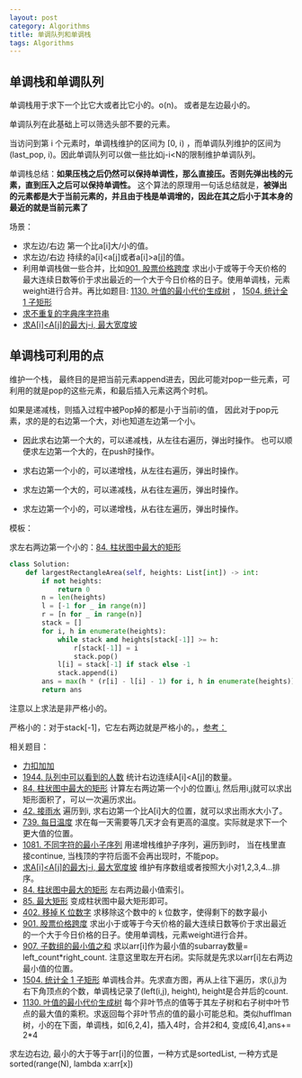 ```yaml
---
layout: post
category: Algorithms
title: 单调队列和单调栈
tags: Algorithms
---
```


## 单调栈和单调队列

单调栈用于求下一个比它大或者比它小的。o(n)。 或者是左边最小的。

单调队列在此基础上可以筛选头部不要的元素。

当访问到第 i 个元素时，单调栈维护的区间为 [0, i) ，而单调队列维护的区间为 (last_pop, i)。因此单调队列可以做一些比如j-i<N的限制维护单调队列。



单调栈总结：**如果压栈之后仍然可以保持单调性，那么直接压。否则先弹出栈的元素，直到压入之后可以保持单调性。** 这个算法的原理用一句话总结就是，**被弹出的元素都是大于当前元素的，并且由于栈是单调增的，因此在其之后小于其本身的最近的就是当前元素了**



场景：

- 求左边/右边 第一个比a[i]大/小的值。 
- 求左边/右边 持续的a[i]<a[j]或者a[i]>a[j]的值。
- 利用单调栈做一些合并，比如[901. 股票价格跨度](https://leetcode-cn.com/problems/online-stock-span/) 求出小于或等于今天价格的最大连续日数等价于求出最近的一个大于今日价格的日子。使用单调栈，元素weight进行合并。再比如题目: [1130. 叶值的最小代价生成树](https://leetcode-cn.com/problems/minimum-cost-tree-from-leaf-values/) ， [1504. 统计全 1 子矩形](https://leetcode-cn.com/problems/count-submatrices-with-all-ones/)
- [求不重复的字典序字符串](https://leetcode-cn.com/problems/smallest-subsequence-of-distinct-characters/)
- [求A[i]<A[j]的最大j-i, 最大宽度坡](https://chengzhaoxi.xyz/cc968d26.html)

## 单调栈可利用的点

维护一个栈， 最终目的是把当前元素append进去，因此可能对pop一些元素，可利用的就是pop的这些元素，和最后插入元素这两个时机。

如果是递减栈，则插入过程中被Pop掉的都是小于当前i的值， 因此对于pop元素，求的是的右边第一个大，对i也知道左边第一个小。



- 因此求右边第一个大的，可以递减栈，从左往右遍历，弹出时操作。 也可以顺便求左边第一个大的，在push时操作。

- 求右边第一个小的，可以递增栈，从左往右遍历，弹出时操作。

- 求左边第一个大的，可以递减栈，从右往左遍历，弹出时操作。

- 求左边第一个小的，可以递增栈，从右往左遍历，弹出时操作。

  

模板：

求左右两边第一个小的：[84. 柱状图中最大的矩形](https://leetcode-cn.com/problems/largest-rectangle-in-histogram/)

```python
class Solution:
    def largestRectangleArea(self, heights: List[int]) -> int:
        if not heights:
            return 0
        n = len(heights)
        l = [-1 for _ in range(n)]
        r = [n for _ in range(n)]
        stack = []
        for i, h in enumerate(heights):
            while stack and heights[stack[-1]] >= h:
                r[stack[-1]] = i
                stack.pop()
            l[i] = stack[-1] if stack else -1
            stack.append(i)
        ans = max(h * (r[i] - l[i] - 1) for i, h in enumerate(heights))
        return ans

```

注意以上求法是非严格小的。 

严格小的：对于stack[-1]，它左右两边就是严格小的。，[参考：](https://leetcode-cn.com/problems/sum-of-subarray-minimums/solution/python3-tong-84ti-zui-da-zhi-fang-tu-by-5ersw/)



相关题目：

- [力扣加加](https://leetcode-solution-leetcode-pp.gitbook.io/leetcode-solution/thinkings/monotone-stack)
- [1944. 队列中可以看到的人数](https://leetcode-cn.com/problems/number-of-visible-people-in-a-queue/) 统计右边连续A[i]<A[j]的数量。
- [84. 柱状图中最大的矩形](https://leetcode-cn.com/problems/largest-rectangle-in-histogram/) 计算左右两边第一个小的位置i,j, 然后用i,j就可以求出矩形面积了，可以一次遍历求出。
- [42. 接雨水](https://leetcode-cn.com/problems/trapping-rain-water/) 遍历到i, 求右边第一个比A[i]大的位置，就可以求出雨水大小了。
- [739. 每日温度](https://leetcode-cn.com/problems/daily-temperatures/)  求在每一天需要等几天才会有更高的温度。实际就是求下一个更大值的位置。
- [1081. 不同字符的最小子序列](https://leetcode-cn.com/problems/smallest-subsequence-of-distinct-characters/)  用递增栈维护子序列，遍历到i时， 当在栈里直接continue, 当栈顶的字符后面不会再出现时，不能pop。
- [求A[i]<A[j]的最大j-i, 最大宽度坡](https://chengzhaoxi.xyz/cc968d26.html) 维护有序数组或者按照大小对1,2,3,4...排序。
- [84. 柱状图中最大的矩形](https://leetcode-cn.com/problems/largest-rectangle-in-histogram/) 左右两边最小值索引。
- [85. 最大矩形](https://leetcode-cn.com/problems/maximal-rectangle/)  变成柱状图中最大矩形即可。
- [402. 移掉 K 位数字](https://leetcode-cn.com/problems/remove-k-digits/) 求移除这个数中的 `k` 位数字，使得剩下的数字最小
- [901. 股票价格跨度](https://leetcode-cn.com/problems/online-stock-span/) 求出小于或等于今天价格的最大连续日数等价于求出最近的一个大于今日价格的日子。使用单调栈，元素weight进行合并。
- [907. 子数组的最小值之和](https://leetcode-cn.com/problems/sum-of-subarray-minimums/) 求以arr[i]作为最小值的subarray数量= left_count*right_count. 注意这里取左开右闭。实际就是先求以arr[i]左右两边最小值的位置。
- [1504. 统计全 1 子矩形](https://leetcode-cn.com/problems/count-submatrices-with-all-ones/) 单调栈合并。先求直方图，再从上往下遍历，求(i,j)为右下角顶点的个数，单调栈记录了(left(i,j), height), height是合并后的count. 
- [1130. 叶值的最小代价生成树](https://leetcode-cn.com/problems/minimum-cost-tree-from-leaf-values/) 每个非叶节点的值等于其左子树和右子树中叶节点的最大值的乘积。求返回每个非叶节点的值的最小可能总和。类似hufflman树，小的在下面，单调栈，如[6,2,4]，插入4时，合并2和4, 变成[6,4],ans+= 2*4



求左边右边, 最小的大于等于arr[i]的位置，一种方式是sortedList, 一种方式是sorted(range(N), lambda x:arr[x])
